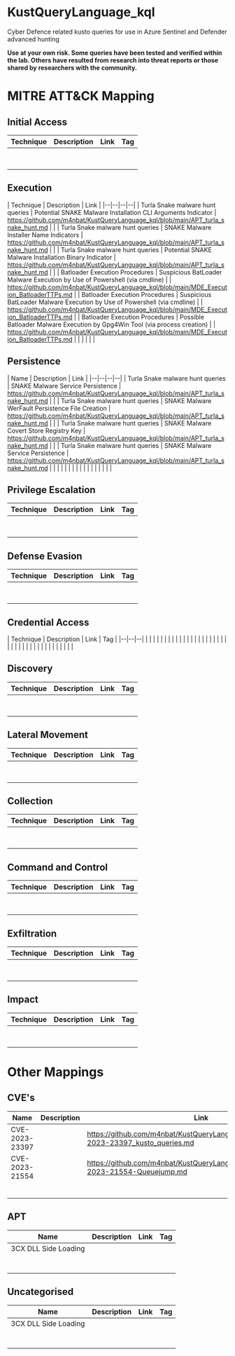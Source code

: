 # KustQueryLanguage_kql
Cyber Defence related kusto queries for use in Azure Sentinel and Defender advanced hunting

**Use at your own risk. Some queries have been tested and verified within the lab. Others have resulted from research into threat reports or those shared by researchers with the community.**


# MITRE ATT&CK Mapping

## Initial Access

| Technique | Description | Link | Tag |
|--|--|--|--|
|  |  |  | |
|  |  |  | |
|  |  |  | |
|  |  |  | |
|  |  |  | |
|  |  |  | |
|  |  |  | |
|  |  |  | |


## Execution

| Technique | Description | Link |
|--|--|--|--|
| Turla Snake malware hunt queries | Potential SNAKE Malware Installation CLI Arguments Indicator | https://github.com/m4nbat/KustQueryLanguage_kql/blob/main/APT_turla_snake_hunt.md   |  |
| Turla Snake malware hunt queries | SNAKE Malware Installer Name Indicators | https://github.com/m4nbat/KustQueryLanguage_kql/blob/main/APT_turla_snake_hunt.md  |  |
| Turla Snake malware hunt queries | Potential SNAKE Malware Installation Binary Indicator | https://github.com/m4nbat/KustQueryLanguage_kql/blob/main/APT_turla_snake_hunt.md  |  |
| Batloader Execution Procedures | Suspicious BatLoader Malware Execution by Use of Powershell (via cmdline)  |  | https://github.com/m4nbat/KustQueryLanguage_kql/blob/main/MDE_Execution_BatloaderTTPs.md |
| Batloader Execution Procedures | Suspicious BatLoader Malware Execution by Use of Powershell (via cmdline)  |  | https://github.com/m4nbat/KustQueryLanguage_kql/blob/main/MDE_Execution_BatloaderTTPs.md | 
| Batloader Execution Procedures | Possible Batloader Malware Execution by Gpg4Win Tool (via process creation) |  | https://github.com/m4nbat/KustQueryLanguage_kql/blob/main/MDE_Execution_BatloaderTTPs.md |  |
|  |  |  |


## Persistence

| Name | Description | Link |
|--|--|--|--|
| Turla Snake malware hunt queries | SNAKE Malware Service Persistence | https://github.com/m4nbat/KustQueryLanguage_kql/blob/main/APT_turla_snake_hunt.md |  |
| Turla Snake malware hunt queries | SNAKE Malware WerFault Persistence File Creation | https://github.com/m4nbat/KustQueryLanguage_kql/blob/main/APT_turla_snake_hunt.md |  |
| Turla Snake malware hunt queries | SNAKE Malware Covert Store Registry Key | https://github.com/m4nbat/KustQueryLanguage_kql/blob/main/APT_turla_snake_hunt.md |  |
| Turla Snake malware hunt queries | SNAKE Malware Service Persistence | https://github.com/m4nbat/KustQueryLanguage_kql/blob/main/APT_turla_snake_hunt.md  |  |
|  |  |  |  |
|  |  |  |  |
|  |  |  |  |

## Privilege Escalation

| Technique | Description | Link | Tag |
|--|--|--|--|
|  |  |  | |
|  |  |  | |
|  |  |  | |
|  |  |  | |
|  |  |  | |
|  |  |  | |
|  |  |  | |
|  |  |  | |

## Defense Evasion

| Technique | Description | Link | Tag |
|--|--|--|--|
|  |  |  | |
|  |  |  | |
|  |  |  | |
|  |  |  | |
|  |  |  | |
|  |  |  | |
|  |  |  | |
|  |  |  | |

## Credential Access

| Technique | Description | Link | Tag |
|--|--|--|
|  |  |  | |
|  |  |  | |
|  |  |  | |
|  |  |  | |
|  |  |  | |
|  |  |  | |
|  |  |  | |
|  |  |  | |

## Discovery

| Technique | Description | Link | Tag |
|--|--|--|--|
|  |  |  | |
|  |  |  | |
|  |  |  | |
|  |  |  | |
|  |  |  | |
|  |  |  | |
|  |  |  | |
|  |  |  | |

## Lateral Movement

| Technique | Description | Link | Tag |
|--|--|--|--|
|  |  |  | |
|  |  |  | |
|  |  |  | |
|  |  |  | |
|  |  |  | |
|  |  |  | |
|  |  |  | |
|  |  |  | |

## Collection

| Technique | Description | Link | Tag |
|--|--|--|--|
|  |  |  | |
|  |  |  | |
|  |  |  | |
|  |  |  | |
|  |  |  | |
|  |  |  | |
|  |  |  | |
|  |  |  | |

## Command and Control

| Technique | Description | Link | Tag |
|--|--|--|--|
|  |  |  | |
|  |  |  | |
|  |  |  | |
|  |  |  | |
|  |  |  | |
|  |  |  | |
|  |  |  | |
|  |  |  | |

## Exfiltration

| Technique | Description | Link | Tag |
|--|--|--|--|
|  |  |  | |
|  |  |  | |
|  |  |  | |
|  |  |  | |
|  |  |  | |
|  |  |  | |
|  |  |  | |
|  |  |  | |

## Impact

| Technique | Description | Link | Tag |
|--|--|--|--|
|  |  |  | |
|  |  |  | |
|  |  |  | |
|  |  |  | |
|  |  |  | |
|  |  |  | |
|  |  |  | |
|  |  |  | |

# Other Mappings

## CVE's

| Name | Description | Link | Tag |
|--|--|--|--|
| CVE-2023-23397 |  | https://github.com/m4nbat/KustQueryLanguage_kql/blob/main/CVE-2023-23397_kusto_queries.md |  |
| CVE-2023-21554 |  | https://github.com/m4nbat/KustQueryLanguage_kql/blob/main/CVE-2023-21554-Queuejump.md |  |
|  |  |  |  |
|  |  |  |  |
|  |  |  |  |
|  |  |  |  |
|  |  |  |  |
|  |  |  |  |

## APT

| Name | Description | Link | Tag |
|--|--|--|--|
| 3CX DLL Side Loading |  | |  |
|  |  |  |  |
|  |  |  |  |
|  |  |  |  |
|  |  |  |  |
|  |  |  |  |
|  |  |  |  |
|  |  |  |  |

## Uncategorised

| Name | Description | Link | Tag |
|--|--|--|--|
| 3CX DLL Side Loading |  |  |  |
|  |  |  |  |
|  |  |  |  |
|  |  |  |  |
|  |  |  |  |
|  |  |  |  |
|  |  |  |  |
|  |  |  |  |
